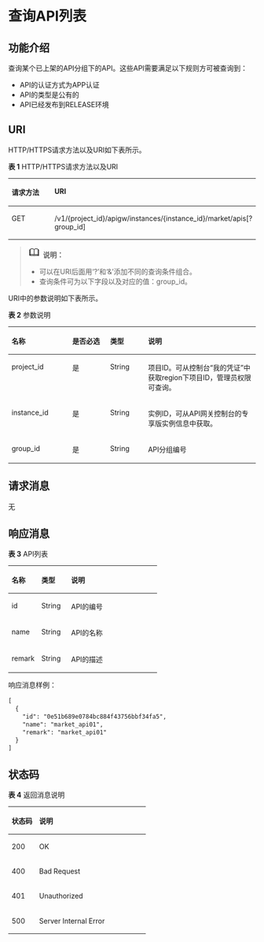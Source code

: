 # 查询API列表<a name="apig-phapi-180911221"></a>

## 功能介绍<a name="section39474715"></a>

查询某个已上架的API分组下的API。这些API需要满足以下规则方可被查询到：

-   API的认证方式为APP认证
-   API的类型是公有的
-   API已经发布到RELEASE环境

## URI<a name="section21728667"></a>

HTTP/HTTPS请求方法以及URI如下表所示。

**表 1**  HTTP/HTTPS请求方法以及URI

<a name="table810618"></a>
<table><thead align="left"><tr id="row24350089"><th class="cellrowborder" valign="top" width="34.339999999999996%" id="mcps1.2.3.1.1"><p id="p26200207"><a name="p26200207"></a><a name="p26200207"></a>请求方法</p>
</th>
<th class="cellrowborder" valign="top" width="65.66%" id="mcps1.2.3.1.2"><p id="p41842029"><a name="p41842029"></a><a name="p41842029"></a>URI</p>
</th>
</tr>
</thead>
<tbody><tr id="row33761228"><td class="cellrowborder" valign="top" width="34.339999999999996%" headers="mcps1.2.3.1.1 "><p id="p50304980"><a name="p50304980"></a><a name="p50304980"></a>GET</p>
</td>
<td class="cellrowborder" valign="top" width="65.66%" headers="mcps1.2.3.1.2 "><p id="p48171564"><a name="p48171564"></a><a name="p48171564"></a>/v1/{project_id}/apigw/instances/{instance_id}/market/apis[?group_id]</p>
</td>
</tr>
</tbody>
</table>

>![](public_sys-resources/icon-note.gif) **说明：**   
>-   可以在URI后面用‘?’和‘&’添加不同的查询条件组合。  
>-   查询条件可为以下字段以及对应的值：group\_id。  

URI中的参数说明如下表所示。

**表 2**  参数说明

<a name="table57467174"></a>
<table><thead align="left"><tr id="row58385281"><th class="cellrowborder" valign="top" width="24.48755124487551%" id="mcps1.2.5.1.1"><p id="p31587325"><a name="p31587325"></a><a name="p31587325"></a>名称</p>
</th>
<th class="cellrowborder" valign="top" width="15.308469153084694%" id="mcps1.2.5.1.2"><p id="p8436529"><a name="p8436529"></a><a name="p8436529"></a>是否必选</p>
</th>
<th class="cellrowborder" valign="top" width="15.308469153084694%" id="mcps1.2.5.1.3"><p id="p12270278"><a name="p12270278"></a><a name="p12270278"></a>类型</p>
</th>
<th class="cellrowborder" valign="top" width="44.89551044895511%" id="mcps1.2.5.1.4"><p id="p54368484"><a name="p54368484"></a><a name="p54368484"></a>说明</p>
</th>
</tr>
</thead>
<tbody><tr id="row172921835112417"><td class="cellrowborder" valign="top" width="24.48755124487551%" headers="mcps1.2.5.1.1 "><p id="p55878963"><a name="p55878963"></a><a name="p55878963"></a>project_id</p>
</td>
<td class="cellrowborder" valign="top" width="15.308469153084694%" headers="mcps1.2.5.1.2 "><p id="p29902160"><a name="p29902160"></a><a name="p29902160"></a>是</p>
</td>
<td class="cellrowborder" valign="top" width="15.308469153084694%" headers="mcps1.2.5.1.3 "><p id="p6155914"><a name="p6155914"></a><a name="p6155914"></a>String</p>
</td>
<td class="cellrowborder" valign="top" width="44.89551044895511%" headers="mcps1.2.5.1.4 "><p id="p28867016"><a name="p28867016"></a><a name="p28867016"></a>项目ID。可从控制台“我的凭证”中获取region下项目ID，管理员权限可查询。</p>
</td>
</tr>
<tr id="row18778123482417"><td class="cellrowborder" valign="top" width="24.48755124487551%" headers="mcps1.2.5.1.1 "><p id="p1780913159538"><a name="p1780913159538"></a><a name="p1780913159538"></a>instance_id</p>
</td>
<td class="cellrowborder" valign="top" width="15.308469153084694%" headers="mcps1.2.5.1.2 "><p id="p9809215115310"><a name="p9809215115310"></a><a name="p9809215115310"></a>是</p>
</td>
<td class="cellrowborder" valign="top" width="15.308469153084694%" headers="mcps1.2.5.1.3 "><p id="p1280914152538"><a name="p1280914152538"></a><a name="p1280914152538"></a>String</p>
</td>
<td class="cellrowborder" valign="top" width="44.89551044895511%" headers="mcps1.2.5.1.4 "><p id="p1880914157537"><a name="p1880914157537"></a><a name="p1880914157537"></a>实例ID，可从API网关控制台的专享版实例信息中获取。</p>
</td>
</tr>
<tr id="row41771058"><td class="cellrowborder" valign="top" width="24.48755124487551%" headers="mcps1.2.5.1.1 "><p id="p28012504"><a name="p28012504"></a><a name="p28012504"></a>group_id</p>
</td>
<td class="cellrowborder" valign="top" width="15.308469153084694%" headers="mcps1.2.5.1.2 "><p id="p54420351"><a name="p54420351"></a><a name="p54420351"></a>是</p>
</td>
<td class="cellrowborder" valign="top" width="15.308469153084694%" headers="mcps1.2.5.1.3 "><p id="p45972302"><a name="p45972302"></a><a name="p45972302"></a>String</p>
</td>
<td class="cellrowborder" valign="top" width="44.89551044895511%" headers="mcps1.2.5.1.4 "><p id="p554519551264"><a name="p554519551264"></a><a name="p554519551264"></a>API分组编号</p>
</td>
</tr>
</tbody>
</table>

## 请求消息<a name="section61340275"></a>

无

## 响应消息<a name="section2506351"></a>

**表 3**  API列表

<a name="table33988889"></a>
<table><thead align="left"><tr id="row2774919"><th class="cellrowborder" valign="top" width="20%" id="mcps1.2.4.1.1"><p id="p23441890"><a name="p23441890"></a><a name="p23441890"></a>名称</p>
</th>
<th class="cellrowborder" valign="top" width="20%" id="mcps1.2.4.1.2"><p id="p19744913"><a name="p19744913"></a><a name="p19744913"></a>类型</p>
</th>
<th class="cellrowborder" valign="top" width="60%" id="mcps1.2.4.1.3"><p id="p55834109"><a name="p55834109"></a><a name="p55834109"></a>说明</p>
</th>
</tr>
</thead>
<tbody><tr id="row26268941"><td class="cellrowborder" valign="top" width="20%" headers="mcps1.2.4.1.1 "><p id="p47409449"><a name="p47409449"></a><a name="p47409449"></a>id</p>
</td>
<td class="cellrowborder" valign="top" width="20%" headers="mcps1.2.4.1.2 "><p id="p14960186"><a name="p14960186"></a><a name="p14960186"></a>String</p>
</td>
<td class="cellrowborder" valign="top" width="60%" headers="mcps1.2.4.1.3 "><p id="p56189101885"><a name="p56189101885"></a><a name="p56189101885"></a>API的编号</p>
</td>
</tr>
<tr id="row34340333"><td class="cellrowborder" valign="top" width="20%" headers="mcps1.2.4.1.1 "><p id="p66431616588"><a name="p66431616588"></a><a name="p66431616588"></a>name</p>
</td>
<td class="cellrowborder" valign="top" width="20%" headers="mcps1.2.4.1.2 "><p id="p18581172016812"><a name="p18581172016812"></a><a name="p18581172016812"></a>String</p>
</td>
<td class="cellrowborder" valign="top" width="60%" headers="mcps1.2.4.1.3 "><p id="p1214317241381"><a name="p1214317241381"></a><a name="p1214317241381"></a>API的名称</p>
</td>
</tr>
<tr id="row7948700"><td class="cellrowborder" valign="top" width="20%" headers="mcps1.2.4.1.1 "><p id="p1612813012812"><a name="p1612813012812"></a><a name="p1612813012812"></a>remark</p>
</td>
<td class="cellrowborder" valign="top" width="20%" headers="mcps1.2.4.1.2 "><p id="p102061935782"><a name="p102061935782"></a><a name="p102061935782"></a>String</p>
</td>
<td class="cellrowborder" valign="top" width="60%" headers="mcps1.2.4.1.3 "><p id="p0956538582"><a name="p0956538582"></a><a name="p0956538582"></a>API的描述</p>
</td>
</tr>
</tbody>
</table>

响应消息样例：

```
[
  {
    "id": "0e51b689e0784bc884f43756bbf34fa5",
    "name": "market_api01",
    "remark": "market_api01"
  }
]
```

## 状态码<a name="section15191564"></a>

**表 4**  返回消息说明

<a name="table7632062"></a>
<table><thead align="left"><tr id="row29647066"><th class="cellrowborder" valign="top" width="20%" id="mcps1.2.3.1.1"><p id="p52602177"><a name="p52602177"></a><a name="p52602177"></a>状态码</p>
</th>
<th class="cellrowborder" valign="top" width="80%" id="mcps1.2.3.1.2"><p id="p32917907"><a name="p32917907"></a><a name="p32917907"></a>说明</p>
</th>
</tr>
</thead>
<tbody><tr id="row49104826"><td class="cellrowborder" valign="top" width="20%" headers="mcps1.2.3.1.1 "><p id="p18067998"><a name="p18067998"></a><a name="p18067998"></a>200</p>
</td>
<td class="cellrowborder" valign="top" width="80%" headers="mcps1.2.3.1.2 "><p id="p54221734"><a name="p54221734"></a><a name="p54221734"></a>OK</p>
</td>
</tr>
<tr id="row18233563"><td class="cellrowborder" valign="top" width="20%" headers="mcps1.2.3.1.1 "><p id="p523669"><a name="p523669"></a><a name="p523669"></a>400</p>
</td>
<td class="cellrowborder" valign="top" width="80%" headers="mcps1.2.3.1.2 "><p id="p42417256"><a name="p42417256"></a><a name="p42417256"></a>Bad Request</p>
</td>
</tr>
<tr id="row46210986"><td class="cellrowborder" valign="top" width="20%" headers="mcps1.2.3.1.1 "><p id="p52102356"><a name="p52102356"></a><a name="p52102356"></a>401</p>
</td>
<td class="cellrowborder" valign="top" width="80%" headers="mcps1.2.3.1.2 "><p id="p59541290"><a name="p59541290"></a><a name="p59541290"></a>Unauthorized</p>
</td>
</tr>
<tr id="row66109570"><td class="cellrowborder" valign="top" width="20%" headers="mcps1.2.3.1.1 "><p id="p53274950"><a name="p53274950"></a><a name="p53274950"></a>500</p>
</td>
<td class="cellrowborder" valign="top" width="80%" headers="mcps1.2.3.1.2 "><p id="p6744143"><a name="p6744143"></a><a name="p6744143"></a>Server Internal Error</p>
</td>
</tr>
</tbody>
</table>

